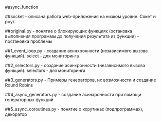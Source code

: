#async_function 

##socket - описана работа web-приложения на низком уровне. Сокет и роут.

##original.py - понятие о блокирующих функциях (остановка выполнения программы до получения результата из функции) - постановка проблемы

##1_event_loop.py - создание асинхронности (независимого вызова функций). select - для мониторинга

##2_selectors.py - создание асинхронности (независимого вызова функций). selectors - для мониторинга

##3_generators.py - Примеры генераторов, их возможности и создание Round Robins

##4_async_generators.py - создание асинхронности при помощи генераторных функций

##5_async_coroutines.py - понятие о корутинах (подпрограммах), декоратор
